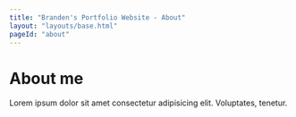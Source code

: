 ```yaml
---
title: "Branden's Portfolio Website - About"
layout: "layouts/base.html"
pageId: "about"
---
```

# About me

Lorem ipsum dolor sit amet consectetur adipisicing elit. Voluptates, tenetur.
